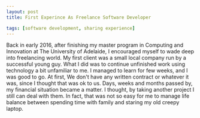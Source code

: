 ```yaml
---
layout: post
title: First Experince As Freelance Software Developer

tags: [software development, sharing experience]
---
```


Back in early 2016, after finishing my master program in Computing and Innovation at The University of Adelaide, I encouraged myself to wade deep into freelancing world. My first client was a small local company run by a successful young guy. What I did was to continue unfinished work using technology a bit unfamiliar to me. I managed to learn for few weeks, and I was good to go. At first, We don't have any written contract or whatever it was, since I thought that was ok to us. Days, weeks and months passed by, my financial situation became a matter. I thought, by taking another project I still can deal with them. In fact, that was not so easy for me to manage life balance between spending time with family and staring my old creepy laptop. 
